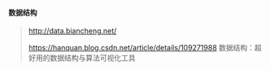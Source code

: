 #### 数据结构 

>http://data.biancheng.net/
>
>https://hanquan.blog.csdn.net/article/details/109271988 数据结构：超好用的数据结构与算法可视化工具